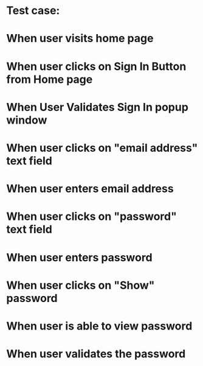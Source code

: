 # Test case: 

# When user visits home page
# When user clicks on Sign In Button from Home page
# When User Validates Sign In popup window
# When user clicks on "email address" text field
# When user enters email address
# When user clicks on "password" text field
# When user enters password
# When user clicks on "Show" password
# When user is able to view password
# When user validates the password
